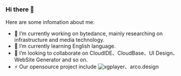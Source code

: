 ### Hi there 👋


Here are some infomation about me:

- 🔭 I’m currently working on bytedance, mainly researching on infrastructure and media technology. 
- 🌱 I’m currently learning English language.
- 👯 I’m looking to collaborate on CloudIDE、CloudBase、UI Design、WebSite Generator and so on.
- ⚡ Our opensource project include ![xgplayer](https://github.com/bytedance/xgplayer)、arco.design 

